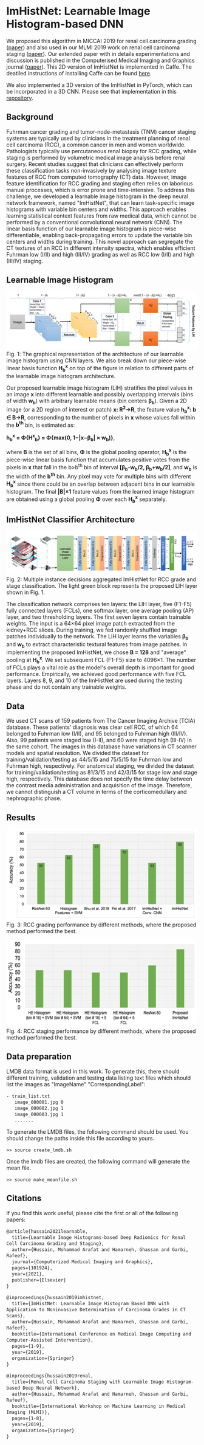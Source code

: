 # ImHistNet: Learnable Image Histogram-based DNN
We proposed this algorithm in MICCAI 2019 for renal cell carcinoma grading ([paper](http://www.cs.sfu.ca/~hamarneh/ecopy/miccai2019e.pdf)) and also used in our MLMI 2019 work on renal cell carcinoma staging ([paper](http://www.cs.sfu.ca/~hamarneh/ecopy/miccai_mlmi2019c.pdf)). Our extended paper with in details experimentations and discussion is published in the Computerised Medical Imaging and Graphics journal ([paper](http://www.cs.sfu.ca/~hamarneh/ecopy/cmig2021.pdf)). This 2D version of ImHistNet is implemented in Caffe. The deatiled instructions of installing Caffe can be found [here](http://caffe.berkeleyvision.org/installation.html). 

We also implemented a 3D version of the ImHistNet in PyTorch, which can be incorporated in a 3D CNN. Please see that implementation in this [repository](https://github.com/marafathussain/3DImHistNet-PyTorch).

## Background
Fuhrman cancer grading and tumor-node-metastasis (TNM) cancer staging systems are typically used by clinicians in the treatment planning of renal cell carcinoma (RCC), a common cancer in men and women worldwide. Pathologists typically use percutaneous renal biopsy for RCC grading, while staging is performed by volumetric medical image analysis before renal surgery. Recent studies suggest that clinicians can effectively perform these classification tasks non-invasively by analysing image texture features of RCC from computed tomography (CT) data. However, image feature identification for RCC grading and staging often relies on laborious manual processes, which is error prone and time-intensive. To address this challenge, we developed a learnable image histogram in the deep neural network framework, named "ImHistNet", that can learn task-specific image histograms with variable bin centers and widths. This approach enables learning statistical context features from raw medical data, which cannot be performed by a conventional convolutional neural network (CNN). The linear basis function of our learnable image histogram is piece-wise differentiable, enabling back-propagating errors to update the variable bin centers and widths during training. This novel approach can segregate the CT textures of an RCC in different intensity spectra, which enables efficient Fuhrman low (I/II) and high (III/IV) grading as well as RCC low (I/II) and high (III/IV) staging. 

## Learnable Image Histogram
![Alt text](https://github.com/marafathussain/ImHistNet/blob/master/r1_fig1.png?raw=true "Title")
Fig. 1: The graphical representation of the architecture of our learnable image histogram using CNN layers. We also break down our piece-wise linear basis function <b>H<sub>b</sub><sup>x</sup></b> on top of the figure in relation to different parts of the learnable image histogram architecture.

Our proposed learnable image histogram (LIH) stratifies the pixel values in an image <b>x</b> into different learnable and possibly overlapping intervals (bins of width <b>w<sub>b</sub></b>) with arbitrary learnable means (bin centers <b>β<sub>b</sub></b>). Given a 2D image (or a 2D region of interest or patch) <b>x: R<sup>2</sup>→R</b>, the feature value <b>h<sub>b</sub><sup>x</sup>: b ∈ B→R</b>, corresponding to the number of pixels in <b>x</b> whose values fall within the <b>b<sup>th</sup></b> bin, is estimated as:

<b>h<sub>b</sub><sup>x</sup> = Φ{H<sup>x</sup><sub>b</sub>} = Φ{max(0, 1−|x−β<sub>b</sub>| × w<sub>b</sub>)}</b>,

where <b>B</b> is the set of all bins, <b>Φ</b> is the global pooling operator, <b>H<sub>b</sub><sup>x</sup></b> is the piece-wise linear basis function that accumulates positive votes from the pixels in <b>x</b> that fall in the b>b<sup>th</sup></b> bin of interval <b>[β<sub>b</sub>-w<sub>b</sub>/2, β<sub>b</sub>+w<sub>b</sub>/2]</b>, and <b>w<sub>b</sub></b> is the width of the <b>b<sup>th</sup></b> bin. Any pixel may vote for multiple bins with different <b>H<sub>b</sub><sup>x</sup></b> since there could be an overlap between adjacent bins in our learnable histogram. The final <b>|B|×1</b> feature values from the learned image histogram are obtained using a global pooling <b>Φ</b> over each <b>H<sub>b</sub><sup>x</sup></b> separately.

## ImHistNet Classifier Architecture
![Alt text](https://github.com/marafathussain/ImHistNet/blob/master/r1_fig2.png?raw=true "Title")
Fig. 2: Multiple instance decisions aggregated ImHistNet for RCC grade and stage classification. The light green block represents the proposed LIH layer shown in Fig. 1.

The classification network comprises ten layers: the LIH layer, five (F1-F5) fully connected layers (FCLs), one softmax layer, one average pooling (AP) layer, and two thresholding layers. The first seven layers contain trainable weights. The input is a 64×64 pixel image patch extracted from the kidney+RCC slices. During training, we fed randomly shuffled image patches individually to the network. The LIH layer learns the variables <b>β<sub>b</sub></b> and <b>w<sub>b</sub></b> to extract characteristic textural features from image patches. In implementing the proposed ImHistNet, we chose <b>B = 128</b> and "average" pooling at <b>H<sub>b</sub><sup>x</sup></b>. We set subsequent FCL (F1-F5) size to 4096×1. The number of FCLs plays a vital role as the model's overall depth is important for good performance. Empirically, we achieved good performance with five FCL layers. Layers 8, 9, and 10 of the ImHistNet are used during the testing phase and do not contain any trainable weights.

## Data

We used CT scans of 159 patients from The Cancer Imaging Archive (TCIA) database. These patients' diagnosis was clear cell RCC, of which 64 belonged to Fuhrman low (I/II), and 95 belonged to Fuhrman high (III/IV). Also, 99 patients were staged low (I-II), and 60 were staged high (III-IV) in the same cohort. The images in this database have variations in CT scanner models and spatial resolution. We divided the dataset for training/validation/testing as 44/5/15 and 75/5/15 for Fuhrman low and Fuhrman high, respectively. For anatomical staging, we divided the dataset for training/validation/testing as 81/3/15 and 42/3/15 for stage low and stage high, respectively. This database does not specify the time delay between the contrast media administration and acquisition of the image. Therefore, we cannot distinguish a CT volume in terms of the corticomedullary and nephrographic phase.

## Results
![Alt text](https://github.com/marafathussain/ImHistNet/blob/master/r1_fig3.png?raw=true "Title")
Fig. 3: RCC grading performance by different methods, where the proposed method performed the best.

![Alt text](https://github.com/marafathussain/ImHistNet/blob/master/r1_fig4.png?raw=true "Title")
Fig. 4: RCC staging performance by different methods, where the proposed method performed the best.

## Data preparation
LMDB data format is used in this work. To generate this, there should different training, validation and testing data listing text files which should list the images as "ImageName" "CorrespondingLabel":
```
- train_list.txt
   image_000001.jpg 0
   image_000002.jpg 1
   image_000003.jpg 1
   .......
```
To generate the LMDB files, the following command should be used. You should change the paths inside this file according to yours.

```
>> source create_lmdb.sh
```

Once the lmdb files are created, the following command will generate the mean file. 
```
>> source make_meanfile.sh
```

## Citations
If you find this work useful, please cite the first or all of the following papers:
```
@article{hussain2021learnable,
  title={Learnable Image Histograms-based Deep Radiomics for Renal Cell Carcinoma Grading and Staging},
  author={Hussain, Mohammad Arafat and Hamarneh, Ghassan and Garbi, Rafeef},
  journal={Computerized Medical Imaging and Graphics},
  pages={101924},
  year={2021},
  publisher={Elsevier}
}
```

```
@inproceedings{hussain2019imhistnet,
  title={ImHistNet: Learnable Image Histogram Based DNN with Application to Noninvasive Determination of Carcinoma Grades in CT Scans},
  author={Hussain, Mohammad Arafat and Hamarneh, Ghassan and Garbi, Rafeef},
  booktitle={International Conference on Medical Image Computing and Computer-Assisted Intervention},
  pages={1-9},
  year={2019},
  organization={Springer}
}
```

```
@inproceedings{hussain2019renal,
  title={Renal Cell Carcinoma Staging with Learnable Image Histogram-based Deep Neural Network},
  author={Hussain, Mohammad Arafat and Hamarneh, Ghassan and Garbi, Rafeef},
  booktitle={International Workshop on Machine Learning in Medical Imaging (MLMI)},
  pages={1-8},
  year={2019},
  organization={Springer}
}
```
